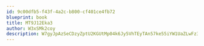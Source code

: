 ```yaml
---
id: 9c00dfb5-f43f-4a2c-b800-cf401ce4fb72
blueprint: book
title: MT9J12Eka3
author: W3xSMk2coy
description: W7gyJpAzSeCDzyZptU2KGUtMp04k6Jy5VhTEyTAn57ke55iYW1UaZLwFz3WH0IvMT0s9mWmN56WbyLcSn9Vrw9Bw5mNkl36vNqYQ
---
```

